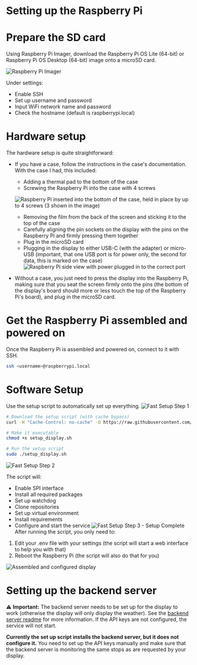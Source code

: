 # Setting up the Raspberry Pi

# Prepare the SD card

Using Raspberry Pi Imager, download the Raspberry Pi OS Lite (64-bit) or Raspberry Pi OS Desktop (64-bit) image onto a microSD card.

![Raspberry Pi Imager](images/rpi_imager_1.png)



Under settings:
- Enable SSH
- Set up username and password
- Input WiFi network name and password
- Check the hostname (default is raspberrypi.local)

# Hardware setup

The hardware setup is quite straightforward:
- If you have a case, follow the instructions in the case's documentation. With the case I had, this included:
    - Adding a thermal pad to the bottom of the case
    - Screwing the Raspberry Pi into the case with 4 screws

    ![Raspberry Pi inserted into the bottom of the case, held in place by up to 4 screws (3 shown in the image)](images/hardware_setup_insert_screen_into_case.jpeg)

    - Removing the film from the back of the screen and sticking it to the top of the case
    - Carefully aligning the pin sockets on the display with the pins on the Raspberry Pi and firmly pressing them together
    - Plug in the microSD card
    - Plugging in the display to either USB-C (with the adapter) or micro-USB (important, that one USB port is for power only, the second for data, this is marked on the case)
![Raspberry Pi side view with power plugged in to the correct port](images/hardware_setup_finished_side.png)

- Without a case, you just need to press the display into the Raspberry Pi, making sure that you seat the screen firmly onto the pins (the bottom of the display's board should more or less touch the top of the Raspberry Pi's board), and plug in the microSD card.


# Get the Raspberry Pi assembled and powered on

Once the Raspberry Pi is assembled and powered on, connect to it with SSH.
``` bash
ssh <username>@raspberrypi.local
```

# Software Setup
Use the setup script to automatically set up everything.
![Fast Setup Step 1](images/fast_setup_step1.png)
``` bash
# Download the setup script (with cache bypass)
curl -H "Cache-Control: no-cache" -O https://raw.githubusercontent.com/bdamokos/rpi_waiting_time_display/main/setup_display.sh

# Make it executable
chmod +x setup_display.sh

# Run the setup script
sudo ./setup_display.sh
```
![Fast Setup Step 2](images/fast_setup_step2.png) 


The script will:
- Enable SPI interface
- Install all required packages
- Set up watchdog
- Clone repositories
- Set up virtual environment
- Install requirements
- Configure and start the service
![Fast Setup Step 3 - Setup Complete](images/fast_setup_step3.png)
After running the script, you only need to:
1. Edit your .env file with your settings (the script will start a web interface to help you with that)
2. Reboot the Raspberry Pi (the script will also do that for you)

![Assembled and configured display](images/hardware_setup_finished_top.png)

# Setting up the backend server
:warning: **Important:** The backend server needs to be set up for the display to work (otherwise the display will only display the weather). See the [backend server readme](https://github.com/bdamokos/brussels_transit) for more information. If the API keys are not configured, the service will not start.

**Currently the set up script installs the backend server, but it does not configure it.** You need to set up the API keys manually and make sure that the backend server is monitoring the same stops as are requested by your display.
